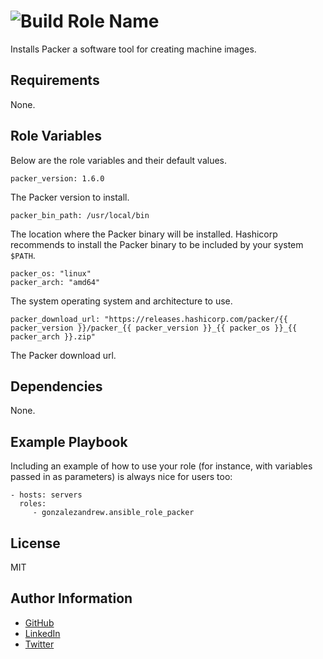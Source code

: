 ![Build](https://github.com/GonzalezAndrew/ansible-role-packer/workflows/Molecule/badge.svg)
Role Name
=========

Installs Packer a software tool for creating machine images.

Requirements
------------

None.

Role Variables
--------------

Below are the role variables and their default values.
```
packer_version: 1.6.0
```
The Packer version to install.
```
packer_bin_path: /usr/local/bin
```
The location where the Packer binary will be installed. Hashicorp recommends to install the Packer binary to be included by your system `$PATH`.
```
packer_os: "linux"
packer_arch: "amd64"
```
The system operating system and architecture to use.
```
packer_download_url: "https://releases.hashicorp.com/packer/{{ packer_version }}/packer_{{ packer_version }}_{{ packer_os }}_{{ packer_arch }}.zip"
```
The Packer download url.

Dependencies
------------

None.

Example Playbook
----------------

Including an example of how to use your role (for instance, with variables passed in as parameters) is always nice for users too:

    - hosts: servers
      roles:
         - gonzalezandrew.ansible_role_packer

License
-------

MIT

Author Information
------------------

- [GitHub](https://github.com/GonzalezAndrew)
- [LinkedIn](https://www.linkedin.com/in/-andrew-gonzalez/)
- [Twitter](https://twitter.com/_GonzalezAndrew)
